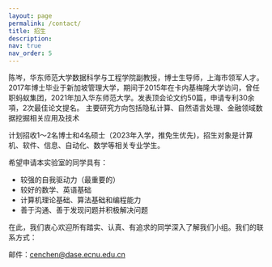 ```yaml
---
layout: page
permalink: /contact/
title: 招生
description: 
nav: true
nav_order: 5
---
```


陈岑，华东师范大学数据科学与工程学院副教授，博士生导师，上海市领军人才。2017年博士毕业于新加坡管理大学，期间于2015年在卡内基梅隆大学访问，曾任职蚂蚁集团，2021年加入华东师范大学。发表顶会论文约50篇，申请专利30余項，2次最佳论文提名。
主要研究方向包括隐私计算、自然语言处理、金融领域数据挖掘相关应用及技术

计划招收1～2名博士和4名硕士（2023年入学，推免生优先)，招生对象是计算机、软件、信息、自动化、数学等相关专业学生。

希望申请本实验室的同学具有：
- 较强的自我驱动力（最重要的）
- 较好的数学、英语基础 
- 计算机理论基础、算法基础和编程能力 
- 善于沟通、善于发现问题并积极解决问题
<!-- - 较强的抗压能力 -->


在此，我们衷心欢迎所有踏实、认真、有追求的同学深入了解我们小组。我们的联系方式：

邮件：cenchen@dase.ecnu.edu.cn 